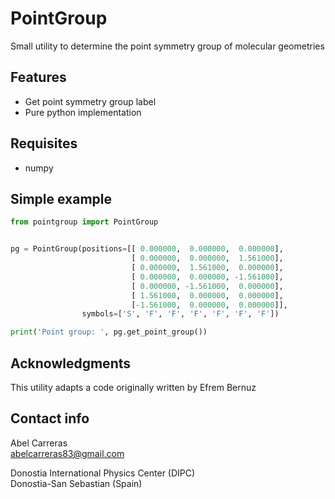 
PointGroup
==========
Small utility to determine the point symmetry group of molecular geometries

Features
--------
- Get point symmetry group label
- Pure python implementation

Requisites
----------
- numpy


Simple example
--------------
```python
from pointgroup import PointGroup


pg = PointGroup(positions=[[ 0.000000,  0.000000,  0.000000],
                           [ 0.000000,  0.000000,  1.561000],
                           [ 0.000000,  1.561000,  0.000000],
                           [ 0.000000,  0.000000, -1.561000],
                           [ 0.000000, -1.561000,  0.000000],
                           [ 1.561000,  0.000000,  0.000000],
                           [-1.561000,  0.000000,  0.000000]], 
                symbols=['S', 'F', 'F', 'F', 'F', 'F', 'F'])

print('Point group: ', pg.get_point_group())
```

Acknowledgments
---------------
This utility adapts a code originally written by Efrem Bernuz

Contact info
------------
Abel Carreras  
abelcarreras83@gmail.com

Donostia International Physics Center (DIPC)  
Donostia-San Sebastian (Spain)
